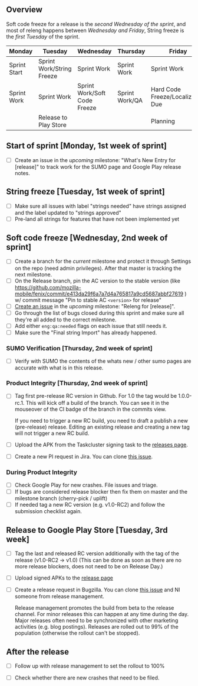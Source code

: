 ## Overview ##
Soft code freeze for a release is the *second Wednesday of the sprint*, and most of releng happens between *Wednesday and Friday*, String freeze is the *first Tuesday* of the sprint.

| Monday       | Tuesday                   | Wednesday                    | Thursday       | Friday      |
|--------------|---------------------------|------------------------------|----------------|-------------|
| Sprint Start | Sprint Work/String Freeze | Sprint Work                  | Sprint Work    | Sprint Work |
| Sprint Work  | Sprint Work               | Sprint Work/Soft Code Freeze | Sprint Work/QA | Hard Code Freeze/Localization Due 
|              | Release to Play Store     |                              |                |Planning|            |

## Start of sprint [Monday, 1st week of sprint]
- [ ] Create an issue in the *upcoming* milestone: "What's New Entry for [release]" to track work for the SUMO page and Google Play release notes.

## String freeze [Tuesday, 1st week of sprint]
- [ ] Make sure all issues with label "strings needed" have strings assigned and the label updated to "strings approved"
- [ ] Pre-land all strings for features that have not been implemented yet

## Soft code freeze [Wednesday, 2nd week of sprint]
- [ ] Create a branch for the *current* milestone and protect it through Settings on the repo (need admin privileges). After that master is tracking the next milestone.
- [ ] On the Release branch, pin the AC version to the stable version (like https://github.com/mozilla-mobile/fenix/commit/e413da29f6a7a7d4a765817a9cd5687abbf27619 ) w/ commit message "Pin to stable AC `<version>` for release"
- [ ] [Create an issue](https://github.com/mozilla-mobile/fenix/issues/new?template=release_checklist.md&title=Releng+for+) in the *upcoming* milestone: "Releng for [release]".
- [ ] Go through the list of bugs closed during this sprint and make sure all they're all added to the correct milestone.
- [ ] Add either `eng:qa:needed` flags on each issue that still needs it.
- [ ] Make sure the "Final string Import" has already happened.

### SUMO Verification [Thursday, 2nd week of sprint]
- [ ] Verify with SUMO the contents of the whats new / other sumo pages are accurate with what is in this release.

### Product Integrity [Thursday, 2nd week of sprint]

- [ ] Tag first pre-release RC version in Github. For 1.0 the tag would be 1.0.0-rc.1. This will kick off a build of the branch. You can see it in the mouseover of the CI badge of the branch in the commits view.

    If you need to trigger a new RC build, you need to draft a publish a new (pre-release) release. Editing an existing release and creating a new tag will not trigger a new RC build.

- [ ] Upload the APK from the Taskcluster signing task to the [releases page](https://github.com/mozilla-mobile/fenix/releases).
- [ ] Create a new PI request in Jira. You can clone [this issue](https://jira.mozilla.com/browse/PI-219).

### During Product Integrity

- [ ] Check Google Play for new crashes. File issues and triage.
- [ ] If bugs are considered release blocker then fix them on master and the milestone branch (cherry-pick / uplift)
- [ ] If needed tag a new RC version (e.g. v1.0-RC2) and follow the submission checklist again.

## Release to Google Play Store [Tuesday, 3rd week]

- [ ] Tag the last and released RC version additionally with the tag of the release (v1.0-RC2 -> v1.0) (This can be done as soon as there are no more release blockers, does not need to be on Release Day.)
- [ ] Upload signed APKs to the [release page](https://github.com/mozilla-mobile/fenix/releases)
- [ ] Create a release request in Bugzilla. You can clone [this issue](https://bugzilla.mozilla.org/show_bug.cgi?id=1571967) and NI someone from release management.

    Release management promotes the build from beta to the release channel. For minor releases this can happen at any time during the day. Major releases often need to be synchronized with other marketing activities (e.g. blog postings). Releases are rolled out to 99% of the population (otherwise the rollout can't be stopped).

## After the release

- [ ] Follow up with release management to set the rollout to 100%
- [ ] Check whether there are new crashes that need to be filed.

